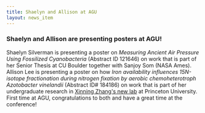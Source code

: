 ```yaml
---
title: Shaelyn and Allison at AGU
layout: news_item
---
```


### Shaelyn and Allison are presenting posters at AGU!

Shaelyn Silverman is presenting a poster on 
*Measuring Ancient Air Pressure Using Fossilized Cyanobacteria* (Abstract ID 121646)
on work that is part of her Senior Thesis at CU Boulder together with Sanjoy Som (NASA Ames). 
Allison Lee is presenting a poster on how *Iron availability influences 15N-isotope fractionation 
during nitrogen fixation by aerobic chemoheterotroph Azotobacter vinelandii* (Abstract ID# 184186) on 
work that is part of her undergraduate research in [Xinning Zhang's new lab](http://scholar.princeton.edu/xinningz/people-0) 
at Princeton University. 
First time at AGU, congratulations to both and have a great time at the conference!
